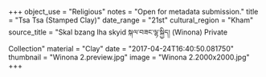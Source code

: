 +++
object_use = "Religious"
notes = "Open for metadata submission."
title = "Tsa Tsa (Stamped Clay)"
date_range = "21st"
cultural_region = "Kham"
source_title = "Skal bzang lha skyid སྐལ་བཟང་ལྷ་སྐྱིད། (Winona) Private Collection"
material = "Clay"
date = "2017-04-24T16:40:50.081750"
thumbnail = "Winona 2.preview.jpg"
image = "Winona 2.2000x2000.jpg"
+++
